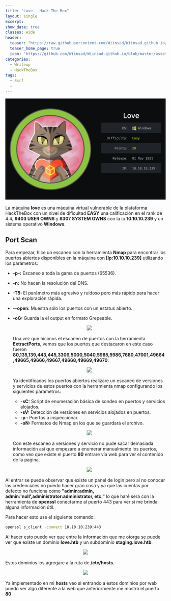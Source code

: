 ```yaml
---
title: "Love - Hack The Box"
layout: single
excerpt:
show_date: true
classes: wide
header:
  teaser: "https://raw.githubusercontent.com/Wiinsad/Wiinsad.github.io/master/assets/images/machines/HTB/Love/data/love.png"
  teaser_home_page: true
  icon: "https://github.com/Wiinsad/Wiinsad.github.io/blob/master/assets/images/icons/Hackthebox2.png?raw=true"
categories:
  - Writeup
  - HackTheBox
tags:
  - Ssrf
  -
---
```


<p align="center">
<img src="https://raw.githubusercontent.com/Wiinsad/Wiinsad.github.io/master/assets/images/machines/HTB/Love/data/loveHTB.png">
</p>

La máquina **love** es una máquina virtual vulnerable de la plataforma HackTheBox con un nivel de dificultad **EASY** una calificación en el rank de 4.4, **9403 USER OWNS** y **8307 SYSTEM OWNS** con la ip **10.10.10.239** y un sistema operativo **Windows**.

## Port Scan

Para empezar, hice un escaneo con la herramienta **Nmap** para encontrar los puertos abiertos disponibles en la máquina con **[Ip:10.10.10.239]** utilizando los parámetros:
- **-p-:**    Escaneo a toda la gama de puertos (65536).
- **-n:**     No hacen la resolución del DNS.
- **-T5:**    El parámetro más agresivo y ruidoso pero más rápido para hacer una exploración rápida.
- **--open:** Muestra sólo los puertos con un estatus abierto.
- **-oG:**    Guarda la el output en formato Grepeable.


  <p align="center">
  <img src="https://raw.githubusercontent.com/Wiinsad/winsad/master/assets/images/machines/HTB/Love/scan/scanPort.png">
  </p>


  Una vez que hicimos el escaneo de puertos con la herramienta **ExtractPorts**, vemos que los puertos que destacaron en este caso fueron **80,135,139,443,445,3306,5000,5040,5985,5986,7680,47001,49664,49665,49666,49667,49668,49669,49670**:

  <p align="center">
  <img src="https://raw.githubusercontent.com/Wiinsad/winsad/master/assets/images/machines/HTB/Love/scan/Ports.png">
  </p>


  Ya identificados los puertos abiertos realizare un escaneo de versiones y servicios de estos puertos con la herramienta nmap configurando los siguientes parámetros:

  - **-sC:** Script de enumeración básica de sondeo en puertos y servicios alojados.
  - **-sV:** Detección de versiones en servicios alojados en puertos.
  - **-p :** Puertos a inspeccionar.
  - **-oN:** Formatos de Nmap en los que se guardará el archivo.

  <p align="center">
  <img src="https://raw.githubusercontent.com/Wiinsad/winsad/master/assets/images/machines/HTB/Love/scan/PortServ.png">
  </p>

  Con este escaneo a versiones y servicio no pude sacar demasiada información así que empezare a enumerar manualmente los puertos, como veo que existe el puerto **80** entrare vía web para ver el contenido de la pagina.

  <p align="center">
  <img src="https://raw.githubusercontent.com/Wiinsad/winsad/master/assets/images/machines/HTB/Love/scan/web.png">
  </p>

Al entrar se puede observar que existe un panel de login pero al no conocer las credenciales no puedo hacer gran cosa y ya que las cuentas por defecto no funciona como **"admin:admin, admin:'null',administrator:administrator, etc."** lo que haré sera con la herramienta de **openssl** conectarme al puerto 443 para ver si me brinda alguna información útil.


  Para hacer esto use el siguiente comando:

```bash
openssl s_client -connect 10.10.10.239:443
```

  Al hacer esto puedo ver que entre la información que me otorga se puede ver que existe un dominio **love.htb** y un subdominio **staging.love.htb**.

  <p align="center">
  <img src="https://raw.githubusercontent.com/Wiinsad/winsad/master/assets/images/machines/HTB/Love/scan/sub.png">
  </p>

  Estos dominios los agregare a la ruta de **/etc/hosts**.

  <p align="center">
  <img src="https://raw.githubusercontent.com/Wiinsad/winsad/master/assets/images/machines/HTB/Love/scan/hosts.png">
  </p>

  Ya implementado en mi **hosts** veo si entrando a estos dominios por web puedo ver algo diferente a la web que anteriormente me mostró el puerto **80**
